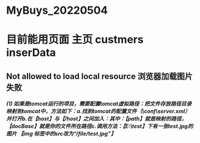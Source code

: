 # MyBuys_20220504
<h1>目前能用页面 主页 custmers inserData</h1>

## Not allowed to load local resource 浏览器加载图片失败
##### (1) 如果是tomcat运行的项目，需要配置tomcat虚拟路径：把文件存放路径目录映射到tomcat中，方法如下：a.找到tomcat的配置文件（\conf\server.xml）并打开b.在【host】与【/host】之间加入：<Context path="/file" docBase="E:\test" debug="0" reloadable="true"/>其中：【path】就是映射的路径，【docBase】就是你的文件所在路径c.调用方法：【E:\test】下有一张test.jpg的图片 【img 标签中的src改为“/file/test.jpg”】
